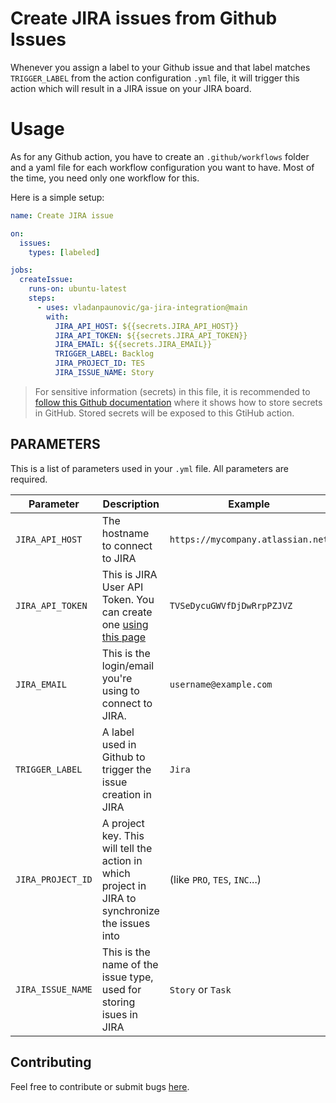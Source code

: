 # Create JIRA issues from Github Issues

Whenever you assign a label to your Github issue and that label matches `TRIGGER_LABEL` from the action configuration `.yml` file, it will trigger this action which will result in a JIRA issue on your JIRA board.

# Usage

As for any Github action, you have to create an `.github/workflows` folder and a yaml file for each workflow configuration you want to have. Most of the time, you need only one workflow for this.

Here is a simple setup:

```yaml
name: Create JIRA issue

on:
  issues:
    types: [labeled]

jobs:
  createIssue:
    runs-on: ubuntu-latest
    steps:
      - uses: vladanpaunovic/ga-jira-integration@main
        with:
          JIRA_API_HOST: ${{secrets.JIRA_API_HOST}}
          JIRA_API_TOKEN: ${{secrets.JIRA_API_TOKEN}}
          JIRA_EMAIL: ${{secrets.JIRA_EMAIL}}
          TRIGGER_LABEL: Backlog
          JIRA_PROJECT_ID: TES
          JIRA_ISSUE_NAME: Story
```

> For sensitive information (secrets) in this file, it is recommended to [follow this Github documentation](https://docs.github.com/en/actions/security-guides/encrypted-secrets#creating-encrypted-secrets-for-a-repository) where it shows how to store secrets in GitHub. Stored secrets will be exposed to this GtiHub action.

## PARAMETERS

This is a list of parameters used in your `.yml` file. All parameters are required.

| Parameter         | Description                                                                                                   | Example                           |
| ----------------- | ------------------------------------------------------------------------------------------------------------- | --------------------------------- |
| `JIRA_API_HOST`   | The hostname to connect to JIRA                                                                               | `https://mycompany.atlassian.net` |
| `JIRA_API_TOKEN`  | This is JIRA User API Token. You can create one [using this page](https://id.atlassian.com/manage/api-tokens) | `TVSeDycuGWVfDjDwRrpPZJVZ`        |
| `JIRA_EMAIL`      | This is the login/email you're using to connect to JIRA.                                                      | `username@example.com`            |
| `TRIGGER_LABEL`   | A label used in Github to trigger the issue creation in JIRA                                                  | `Jira`                            |
| `JIRA_PROJECT_ID` | A project key. This will tell the action in which project in JIRA to synchronize the issues into              | (like `PRO`, `TES`, `INC`...)     |
| `JIRA_ISSUE_NAME` | This is the name of the issue type, used for storing isues in JIRA                                            | `Story` or `Task`                 |

## Contributing

Feel free to contribute or submit bugs [here](https://github.com/vladanpaunovic/ga-jira-integration/issues).
